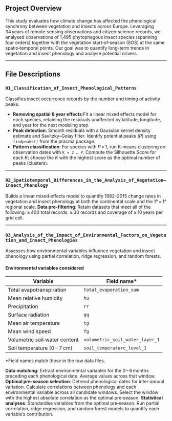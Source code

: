 ## Project Overview

This study evaluates how climate change has affected the phenological synchrony between vegetation and insects across Europe. Leveraging 34 years of remote‑sensing observations and citizen‑science records, we analysed observations of 1,495 phytophagous insect species (spanning four orders) together with the vegetation start‑of‑season (SOS) at the same spatio‑temporal points. Our goal was to quantify long-term trends in vegetation and insect phenology and analyse potential drivers.

---

## File Descriptions

### `01_Classification_of_Insect_Phenological_Patterns`

Classifies insect occurrence records by the number and timing of activity peaks.

* **Removing spatial & year effects**:Fit a linear mixed effects model for each species, retaining the residuals unaffected by latitude, longitude, and year for the next modeling step.
* **Peak detection**: Smooth residuals with a Gaussian kernel density estimate and Savitzky–Golay filter. Identify potential peaks (*P*) using `findpeaks()` from the pracma package.
* **Pattern classification**: For species with *P* > 1, run K‑means clustering on observation dates with `K = 2 … P`. Compute the Silhouette Score for each *K*; choose the *K* with the highest score as the optimal number of peaks (clusters).

---

### `02_Spatiotemporal_Differences_in_the_Analysis_of_Vegetation–Insect_Phenology`

Builds a linear mixed‑effects model to quantify 1982–2015 change rates in vegetation and insect phenology at both the continental scale and the 1° × 1° regional scale.
**Data pre‑filtering**: Retain datasets that meet all of the following:  ≥ 400 total records. ≥ 30 records and coverage of ≥ 10 years per grid cell.

---

### `03_Analysis_of_the_Impact_of_Environmental_Factors_on_Vegetation_and_Insect_Phenologies`

Assesses how environmental variables influence vegetation and insect phenology using partial correlation, ridge regression, and random forests.

#### Environmental variables considered

| Variable                              | Field name*                    |
|---------------------------------------|--------------------------------|
| Total evapotranspiration              | `total_evaporation_sum`        |
| Mean relative humidity                | `hu`                           |
| Precipitation                         | `rr`                           |
| Surface radiation                     | `qq`                           |
| Mean air temperature                  | `tg`                           |
| Mean wind speed                       | `fg`                           |
| Volumetric soil‑water content         | `volumetric_soil_water_layer_1`|
| Soil temperature (0 – 7 cm)           | `soil_temperature_level_1`     |

\*Field names match those in the raw data files.

**Data matching**: Extract environmental variables for the 0 – 6 months preceding each phenological date. Average values across that window.
 **Optimal pre‑season selection**: Detrend phenological dates for inter‑annual variation. Calculate correlations between phenology and each environmental variable across all candidate windows. Select the window with the highest absolute correlation as the optimal pre‑season.
**Statistical analyses**: Standardise variables from the optimal pre‑season. Run partial correlation, ridge regression, and random‑forest models to quantify each variable’s contribution.

